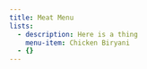 ```yaml
---
title: Meat Menu
lists:
  - description: Here is a thing
    menu-item: Chicken Biryani
  - {}
---
```



